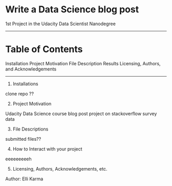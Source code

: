 # Write a Data Science blog post

1st Project in the Udacity Data Scientist Nanodegree
_______________________________________________________________________________________________________________________________________________________________________________

# Table of Contents
Installation
Project Motivation
File Description
Results
Licensing, Authors, and Acknowledgements

-------------------------------------------------------------------------------------------------------------------------------------------------------------------------------

1. Installations

clone repo ??


2. Project Motivation

Udacity Data Science course blog post project on stackoverflow survey data


3. File Descriptions

submitted files??

4. How to Interact with your project

eeeeeeeeeh

5. Licensing, Authors, Acknowledgements, etc.

Author: Elli Karma
